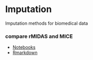 # Imputation
Imputation methods for biomedical data

### compare rMIDAS and MICE
- [Notebooks](https://ccb-hms.github.io/Imputation/rmidas_mice.html)
- [Rmarkdown](https://github.com/ccb-hms/Imputation/blob/main/rmidas_mice.Rmd)